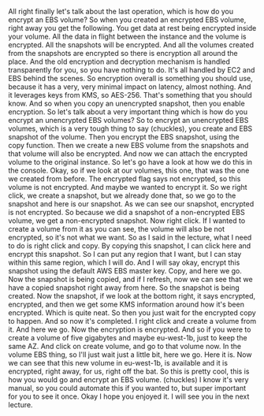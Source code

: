 
<v Instructor>All right finally let's</v>
talk about the last operation,
which is how do you encrypt an EBS volume?
So when you created an encrypted EBS volume,
right away you get the following.
You get data at rest being encrypted inside your volume.
All the data in flight between the instance
and the volume is encrypted.
All the snapshots will be encrypted.
And all the volumes created from the snapshots
are encrypted so there is encryption all around the place.
And the old encryption and decryption mechanism
is handled transparently for you,
so you have nothing to do.
It's all handled by EC2 and EBS behind the scenes.
So encryption overall is something you should use,
because it has a very, very minimal impact on latency,
almost nothing.
And it leverages keys from KMS, so AES-256.
That's something that you should know.
And so when you copy an unencrypted snapshot,
then you enable encryption.
So let's talk about a very important thing
which is how do you encrypt an unencrypted EBS volumes?
So to encrypt an unencrypted EBS volumes,
which is a very tough thing to say (chuckles),
you create and EBS snapshot of the volume.
Then you encrypt the EBS snapshot, using the copy function.
Then we create a new EBS volume from the snapshots
and that volume will also be encrypted.
And now we can attach the encrypted volume
to the original instance.
So let's go have a look at how we do this in the console.
Okay, so if we look at our volumes, this one,
that was the one we created from before.
The encrypted flag says not encrypted,
so this volume is not encrypted.
And maybe we wanted to encrypt it.
So we right click, we create a snapshot,
but we already done that, so we go to the snapshot
and here is our snapshot.
As we can see our snapshot, encrypted
is not encrypted.
So because we did a snapshot of a
non-encrypted EBS volume, we get a non-encrypted snapshot.
Now right click.
If I wanted to create a volume from it as you can see,
the volume will also be not encrypted,
so it's not what we want.
So as I said in the lecture,
what I need to do is right click and copy.
By copying this snapshot,
I can click here and encrypt this snapshot.
So I can put any region that I want,
but I can stay within this same region, which I will do.
And I will say okay, encrypt this snapshot
using the default AWS EBS master key.
Copy, and here we go.
Now the snapshot is being copied,
and if I refresh, now we can see that
we have a copied snapshot right away from here.
So the snapshot is being created.
Now the snapshot, if we look at the bottom right,
it says encrypted, encrypted, and then we get
some KMS information around how it's been encrypted.
Which is quite neat.
So then you just wait for the encrypted copy to happen.
And so now it's completed.
I right click and create a volume from it.
And here we go.
Now the encryption is encrypted.
And so if you were to create a volume of five gigabytes
and maybe eu-west-1b, just to keep the same AZ.
And click on create volume, and go to that volume now.
In the volume EBS thing, so I'll just wait
just a little bit, here we go.
Here it is.
Now we can see that this new volume in eu-west-1b,
is available and it is encrypted,
right away, for us, right off the bat.
So this is pretty cool, this is how you would go
and encrypt an EBS volume. (chuckles)
I know it's very manual, so you could
automate this if you wanted to,
but super important for you to see it once.
Okay I hope you enjoyed it.
I will see you in the next lecture.
